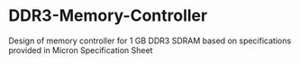 # DDR3-Memory-Controller
Design of memory controller for 1 GB DDR3 SDRAM based on specifications provided in Micron Specification Sheet
